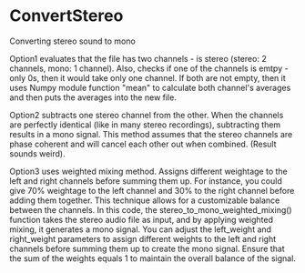 # ConvertStereo
Converting stereo sound to mono

Option1 evaluates that the file has two channels - is stereo (stereo: 2 channels, mono: 1 channel). Also, checks if one of the channels is emtpy - only 0s, then it would take only one channel. If both are not empty, then it uses Numpy module function "mean" to calculate both channel's averages and then puts the averages into the new file.

Option2 subtracts one stereo channel from the other. When the channels are perfectly identical (like in many stereo recordings), subtracting them results in a mono signal. This method assumes that the stereo channels are phase coherent and will cancel each other out when combined. (Result sounds weird).

Option3 uses weighted mixing method. Assigns different weightage to the left and right channels before summing them up. For instance, you could give 70% weightage to the left channel and 30% to the right channel before adding them together. This technique allows for a customizable balance between the channels. In this code, the stereo_to_mono_weighted_mixing() function takes the stereo audio file as input, and by applying weighted mixing, it generates a mono signal. You can adjust the left_weight and right_weight parameters to assign different weights to the left and right channels before summing them up to create the mono signal. Ensure that the sum of the weights equals 1 to maintain the overall balance of the signal.

